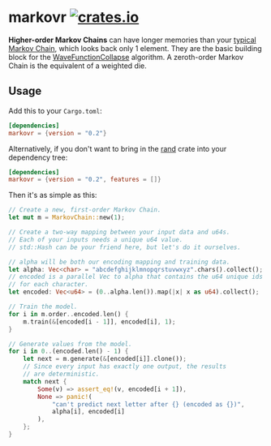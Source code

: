 # markovr [![crates.io](https://img.shields.io/crates/v/markovr.svg)](https://crates.io/crates/markovr)

**Higher-order Markov Chains** can have longer memories than your [typical Markov Chain](https://en.wikipedia.org/wiki/Markov_chain), which looks back only 1 element. They are the basic building block for the [WaveFunctionCollapse](https://github.com/mxgmn/WaveFunctionCollapse) algorithm. A zeroth-order Markov Chain is the equivalent of a weighted die.

## Usage

Add this to your `Cargo.toml`:

```toml
[dependencies]
markovr = {version = "0.2"}
```

Alternatively, if you don't want to bring in the [rand](https://crates.io/crates/rand) crate into your dependency tree:

```toml
[dependencies]
markovr = {version = "0.2", features = []}
```

Then it's as simple as this:

```rust
// Create a new, first-order Markov Chain.
let mut m = MarkovChain::new(1);

// Create a two-way mapping between your input data and u64s.
// Each of your inputs needs a unique u64 value.
// std::Hash can be your friend here, but let's do it ourselves.

// alpha will be both our encoding mapping and training data.
let alpha: Vec<char> = "abcdefghijklmnopqrstuvwxyz".chars().collect();
// encoded is a parallel Vec to alpha that contains the u64 unique ids
// for each character.
let encoded: Vec<u64> = (0..alpha.len()).map(|x| x as u64).collect();

// Train the model.
for i in m.order..encoded.len() {
    m.train(&[encoded[i - 1]], encoded[i], 1);
}

// Generate values from the model.
for i in 0..(encoded.len() - 1) {
    let next = m.generate(&[encoded[i]].clone());
    // Since every input has exactly one output, the results
    // are deterministic.
    match next {
        Some(v) => assert_eq!(v, encoded[i + 1]),
        None => panic!(
            "can't predict next letter after {} (encoded as {})",
            alpha[i], encoded[i]
        ),
    };
}
```

